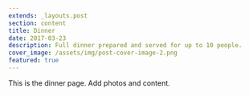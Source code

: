 ```yaml
---
extends: _layouts.post
section: content
title: Dinner
date: 2017-03-23
description: Full dinner prepared and served for up to 10 people. 
cover_image: /assets/img/post-cover-image-2.png
featured: true
---
```


This is the dinner page. Add photos and content.
